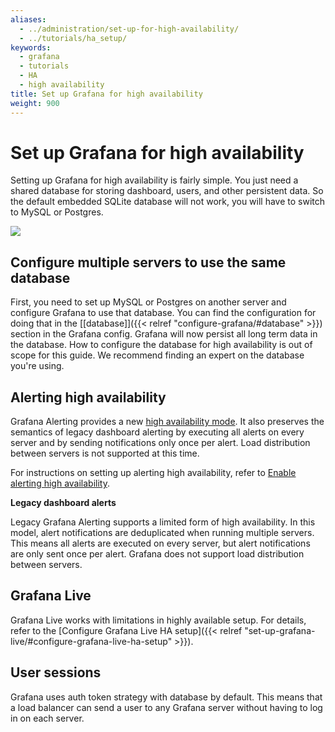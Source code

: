 ```yaml
---
aliases:
  - ../administration/set-up-for-high-availability/
  - ../tutorials/ha_setup/
keywords:
  - grafana
  - tutorials
  - HA
  - high availability
title: Set up Grafana for high availability
weight: 900
---
```


# Set up Grafana for high availability

Setting up Grafana for high availability is fairly simple. You just need a shared database for storing dashboard, users,
and other persistent data. So the default embedded SQLite database will not work, you will have to switch to MySQL or Postgres.

<div class="text-center">
  <img src="/static/img/docs/tutorials/grafana-high-availability.png"  max-width= "800px" class="center" />
</div>

## Configure multiple servers to use the same database

First, you need to set up MySQL or Postgres on another server and configure Grafana to use that database.
You can find the configuration for doing that in the [[database]]({{< relref "configure-grafana/#database" >}}) section in the Grafana config.
Grafana will now persist all long term data in the database. How to configure the database for high availability is out of scope for this guide. We recommend finding an expert on the database you're using.

## Alerting high availability

Grafana Alerting provides a new [high availability mode](https://grafana.com/docs/grafana/latest/alerting/fundamentals/high-availability). It also preserves the semantics of legacy dashboard alerting by executing all alerts on every server and by sending notifications only once per alert. Load distribution between servers is not supported at this time.

For instructions on setting up alerting high availability, refer to [Enable alerting high availability](https://grafana.com/docs/grafana/next/alerting/set-up/configure-high-availability/).

**Legacy dashboard alerts**

Legacy Grafana Alerting supports a limited form of high availability. In this model, alert notifications are deduplicated when running multiple servers. This means all alerts are executed on every server, but alert notifications are only sent once per alert. Grafana does not support load distribution between servers.

## Grafana Live

Grafana Live works with limitations in highly available setup. For details, refer to the [Configure Grafana Live HA setup]({{< relref "set-up-grafana-live/#configure-grafana-live-ha-setup" >}}).

## User sessions

Grafana uses auth token strategy with database by default. This means that a load balancer can send a user to any Grafana server without having to log in on each server.
